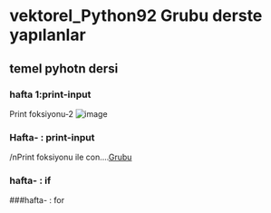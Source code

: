 # vektorel_Python92 Grubu derste yapılanlar
## temel pyhotn dersi
### hafta 1:print-input
Print foksiyonu-2
![image](https://github.com/user-attachments/assets/269ed7f3-12f7-41a3-af18-746075c68f16)


### Hafta- : print-input
/nPrint foksiyonu ile con....<u>Grubu</u>
### hafta- : if
###hafta- : for
